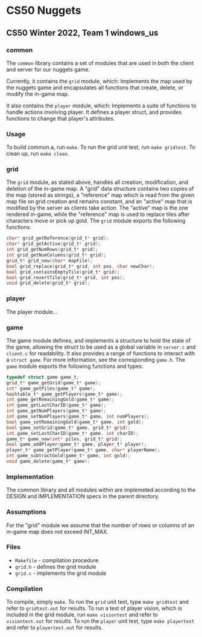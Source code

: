 # CS50 Nuggets
## CS50 Winter 2022, Team 1 windows_us

### common

The `common` library contains a set of modules that are used in both the client and server for our nuggets game. 

Currently, it contains the `grid` module, which: 
Implements the map used by the nuggets game and encapsulates all functions that create, delete, or modify the in-game map.

It also contains the `player` module, which:
Implements a suite of functions to handle actions involving player. It defines a player struct, and provides functions to change that player's attributes.

### Usage

To build common.a, run `make`.
To run the grid unit test, run `make gridtest`.
To clean up, run `make clean`.

### grid

The `grid` module, as stated above, handles all creation, modification, and deletion of the in-game map. A "grid" data structure contains two copies of the map (stored as strings), a "reference" map which is read from the given map file on grid creation and remains constant, and an "active" map that is modified by the server as clients take action. The "active" map is the one rendered in-game, while the "reference" map is used to replace tiles after characters move or pick up gold. The `grid` module exports the following functions:

```c
char* grid_getReference(grid_t* grid);
char* grid_getActive(grid_t* grid);
int grid_getNumRows(grid_t* grid);
int grid_getNumColumns(grid_t* grid);
grid_t* grid_new(char* mapFile);
bool grid_replace(grid_t* grid, int pos, char newChar);
bool grid_containsEmptyTile(grid_t* grid);
bool grid_revertTile(grid_t* grid, int pos);
void grid_delete(grid_t* grid);

```

### player

The player module...

### game

The game module defines, and implements a structure to hold the state of the game, allowing the struct to be used as a global variable in `server.c` and `client.c` for readability. It also provides a range of functions to interact with a `struct game`. For more information, see the corresponding `game.h`. The `game` module exports the following functions and types:

```c
typedef struct game game_t; 
grid_t* game_getGrid(game_t* game);
int* game_getPiles(game_t* game);
hashtable_t* game_getPlayers(game_t* game);
int game_getRemainingGold(game_t* game);
int game_getLastCharID(game_t* game);
int game_getNumPlayers(game_t* game);
int game_setNumPlayers(game_t* game, int numPlayers);
bool game_setRemainingGold(game_t* game, int gold);
bool game_setGrid(game_t* game, grid_t* grid);
int game_setLastCharID(game_t* game, int charID);
game_t* game_new(int* piles, grid_t* grid);
bool game_addPlayer(game_t* game, player_t* player);
player_t* game_getPlayer(game_t* game, char* playerName);
int game_subtractGold(game_t* game, int gold);
void game_delete(game_t* game);

```

### Implementation

The common library and all modules within are implemeted according to the DESIGN and IMPLEMENTATION specs in the parent directory. 

### Assumptions

For the "grid" module we assume that the number of rows or columns of an in-game map does not exceed INT_MAX.

### Files

* `Makefile` - compilation procedure
* `grid.h` - defines the grid module
* `grid.c` - implements the grid module

### Compilation

To compile, simply `make`.
To run the `grid` unit test, type `make gridtest` and refer to `gridtest.out` for results.
To run a test of player vision, which is included in the grid module, run `make visiontest` and refer to `visiontest.out` for results.
To run the `player` unit test, type `make playertest` and refer to `playertest.out` for results.
